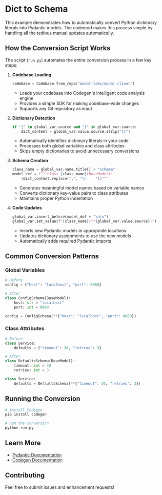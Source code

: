 # Dict to Schema

This example demonstrates how to automatically convert Python dictionary literals into Pydantic models. The codemod makes this process simple by handling all the tedious manual updates automatically.

## How the Conversion Script Works

The script (`run.py`) automates the entire conversion process in a few key steps:

1. **Codebase Loading**
   ```python
   codebase = Codebase.from_repo("modal-labs/modal-client")
   ```
   - Loads your codebase into Codegen's intelligent code analysis engine
   - Provides a simple SDK for making codebase-wide changes
   - Supports any Git repository as input

2. **Dictionary Detection**
   ```python
   if "{" in global_var.source and "}" in global_var.source:
       dict_content = global_var.value.source.strip("{}")
   ```
   - Automatically identifies dictionary literals in your code
   - Processes both global variables and class attributes
   - Skips empty dictionaries to avoid unnecessary conversions

3. **Schema Creation**
   ```python
   class_name = global_var.name.title() + "Schema"
   model_def = f"""class {class_name}(BaseModel):
       {dict_content.replace(",", "\n    ")}"""
   ```
   - Generates meaningful model names based on variable names
   - Converts dictionary key-value pairs to class attributes
   - Maintains proper Python indentation

4. **Code Updates**
   ```python
   global_var.insert_before(model_def + "\n\n")
   global_var.set_value(f"{class_name}(**{global_var.value.source})")
   ```
   - Inserts new Pydantic models in appropriate locations
   - Updates dictionary assignments to use the new models
   - Automatically adds required Pydantic imports


## Common Conversion Patterns

### Global Variables
```python
# Before
config = {"host": "localhost", "port": 8080}

# After
class ConfigSchema(BaseModel):
    host: str = "localhost"
    port: int = 8080

config = ConfigSchema(**{"host": "localhost", "port": 8080})
```

### Class Attributes
```python
# Before
class Service:
    defaults = {"timeout": 30, "retries": 3}

# After
class DefaultsSchema(BaseModel):
    timeout: int = 30
    retries: int = 3

class Service:
    defaults = DefaultsSchema(**{"timeout": 30, "retries": 3})
```

## Running the Conversion

```bash
# Install Codegen
pip install codegen

# Run the conversion
python run.py
```

## Learn More

- [Pydantic Documentation](https://docs.pydantic.dev/)
- [Codegen Documentation](https://docs.codegen.com)

## Contributing

Feel free to submit issues and enhancement requests!
